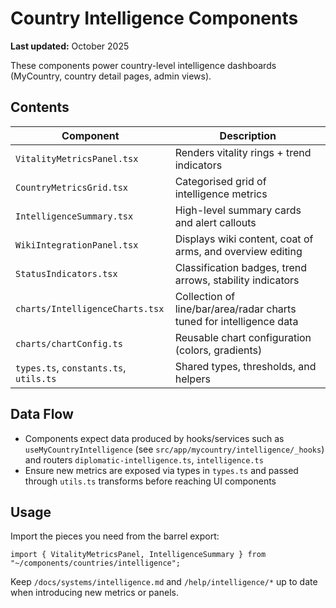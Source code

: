 # Country Intelligence Components

**Last updated:** October 2025

These components power country-level intelligence dashboards (MyCountry, country detail pages, admin views).

## Contents
| Component | Description |
| --- | --- |
| `VitalityMetricsPanel.tsx` | Renders vitality rings + trend indicators |
| `CountryMetricsGrid.tsx` | Categorised grid of intelligence metrics |
| `IntelligenceSummary.tsx` | High-level summary cards and alert callouts |
| `WikiIntegrationPanel.tsx` | Displays wiki content, coat of arms, and overview editing |
| `StatusIndicators.tsx` | Classification badges, trend arrows, stability indicators |
| `charts/IntelligenceCharts.tsx` | Collection of line/bar/area/radar charts tuned for intelligence data |
| `charts/chartConfig.ts` | Reusable chart configuration (colors, gradients) |
| `types.ts`, `constants.ts`, `utils.ts` | Shared types, thresholds, and helpers |

## Data Flow
- Components expect data produced by hooks/services such as `useMyCountryIntelligence` (see `src/app/mycountry/intelligence/_hooks`) and routers `diplomatic-intelligence.ts`, `intelligence.ts`
- Ensure new metrics are exposed via types in `types.ts` and passed through `utils.ts` transforms before reaching UI components

## Usage
Import the pieces you need from the barrel export:
```tsx
import { VitalityMetricsPanel, IntelligenceSummary } from "~/components/countries/intelligence";
```

Keep `/docs/systems/intelligence.md` and `/help/intelligence/*` up to date when introducing new metrics or panels.
